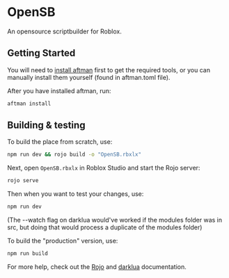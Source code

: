 # OpenSB

An opensource scriptbuilder for Roblox.

## Getting Started

You will need to [install aftman](https://github.com/LPGhatguy/aftman#aftman) first to get the required tools, or you can manually install them yourself (found in aftman.toml file).

After you have installed aftman, run:

```bash
aftman install
```

## Building & testing

To build the place from scratch, use:

```bash
npm run dev && rojo build -o "OpenSB.rbxlx"
```

Next, open `OpenSB.rbxlx` in Roblox Studio and start the Rojo server:

```bash
rojo serve
```

Then when you want to test your changes, use:

```bash
npm run dev
```

(The --watch flag on darklua would've worked if the modules folder was in src, but doing that would process a duplicate of the modules folder)

To build the "production" version, use:

```bash
npm run build
```

For more help, check out the [Rojo](https://rojo.space/docs) and [darklua](https://darklua.com/docs) documentation.
